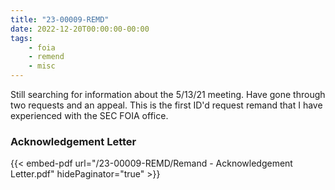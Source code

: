 ```yaml
---
title: "23-00009-REMD"
date: 2022-12-20T00:00:00-00:00
tags:
    - foia
    - remend
    - misc
---
```


Still searching for information about the 5/13/21 meeting. Have gone through two requests and an appeal. This is the first ID'd request remand that I have experienced with the SEC FOIA office.

### Acknowledgement Letter

{{< embed-pdf url="/23-00009-REMD/Remand - Acknowledgement Letter.pdf" hidePaginator="true" >}}

